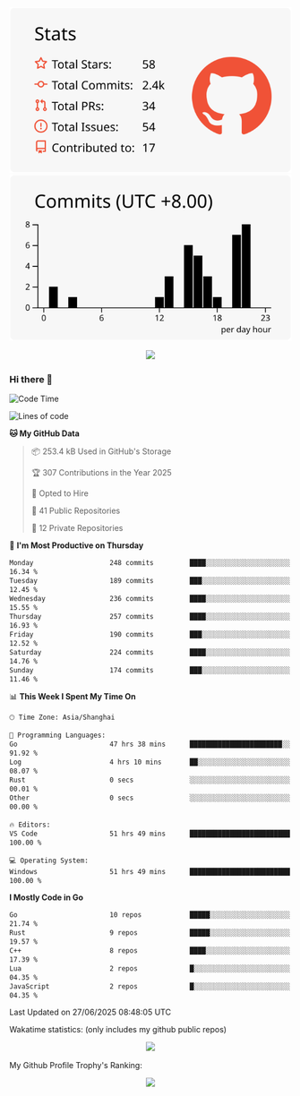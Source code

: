 <div align="center">
 
![](https://raw.githubusercontent.com/hycinth22/hycinth22/main/profile-summary-card-output/swift/3-stats.svg) ![](https://raw.githubusercontent.com/hycinth22/hycinth22/main/profile-summary-card-output/swift/4-productive-time.svg)

</div>

<div align="center"> <img src="https://github-readme-streak-stats.herokuapp.com/?user=hycinth22" /> </div>

### Hi there 👋

<!--
this is a ✨ _special_ ✨ repository because its `README.md` (this file) appears on your GitHub profile.

Here are some ideas to get you started:

- 🔭 I’m currently working on ...
- 🌱 I’m currently learning ...
- 👯 I’m looking to collaborate on ...
- 🤔 I’m looking for help with ...
- 💬 Ask me about ...
- 📫 How to reach me: ...
- 😄 Pronouns: ...
- ⚡ Fun fact: ...
-->

<!--START_SECTION:waka-->
![Code Time](http://img.shields.io/badge/Code%20Time-1%2C971%20hrs%2044%20mins-blue)

![Lines of code](https://img.shields.io/badge/From%20Hello%20World%20I%27ve%20Written-1.3%20million%20lines%20of%20code-blue)

**🐱 My GitHub Data** 

> 📦 253.4 kB Used in GitHub's Storage 
 > 
> 🏆 307 Contributions in the Year 2025
 > 
> 💼 Opted to Hire
 > 
> 📜 41 Public Repositories 
 > 
> 🔑 12 Private Repositories 
 > 
📅 **I'm Most Productive on Thursday** 

```text
Monday                   248 commits         ████░░░░░░░░░░░░░░░░░░░░░   16.34 % 
Tuesday                  189 commits         ███░░░░░░░░░░░░░░░░░░░░░░   12.45 % 
Wednesday                236 commits         ████░░░░░░░░░░░░░░░░░░░░░   15.55 % 
Thursday                 257 commits         ████░░░░░░░░░░░░░░░░░░░░░   16.93 % 
Friday                   190 commits         ███░░░░░░░░░░░░░░░░░░░░░░   12.52 % 
Saturday                 224 commits         ████░░░░░░░░░░░░░░░░░░░░░   14.76 % 
Sunday                   174 commits         ███░░░░░░░░░░░░░░░░░░░░░░   11.46 % 
```


📊 **This Week I Spent My Time On** 

```text
🕑︎ Time Zone: Asia/Shanghai

💬 Programming Languages: 
Go                       47 hrs 38 mins      ███████████████████████░░   91.92 % 
Log                      4 hrs 10 mins       ██░░░░░░░░░░░░░░░░░░░░░░░   08.07 % 
Rust                     0 secs              ░░░░░░░░░░░░░░░░░░░░░░░░░   00.01 % 
Other                    0 secs              ░░░░░░░░░░░░░░░░░░░░░░░░░   00.00 % 

🔥 Editors: 
VS Code                  51 hrs 49 mins      █████████████████████████   100.00 % 

💻 Operating System: 
Windows                  51 hrs 49 mins      █████████████████████████   100.00 % 
```

**I Mostly Code in Go** 

```text
Go                       10 repos            █████░░░░░░░░░░░░░░░░░░░░   21.74 % 
Rust                     9 repos             █████░░░░░░░░░░░░░░░░░░░░   19.57 % 
C++                      8 repos             ████░░░░░░░░░░░░░░░░░░░░░   17.39 % 
Lua                      2 repos             █░░░░░░░░░░░░░░░░░░░░░░░░   04.35 % 
JavaScript               2 repos             █░░░░░░░░░░░░░░░░░░░░░░░░   04.35 % 
```




 Last Updated on 27/06/2025 08:48:05 UTC
<!--END_SECTION:waka-->

Wakatime statistics: (only includes my github public repos)
<div align="center">

![](https://github-readme-stats.vercel.app/api/top-langs/?username=hycinth22&layout=compact&langs_count=6)

</div>

My Github Profile Trophy's Ranking: 
<div align="center"> <img src="https://github-profile-trophy.vercel.app/?username=hycinth22" /> </div>


